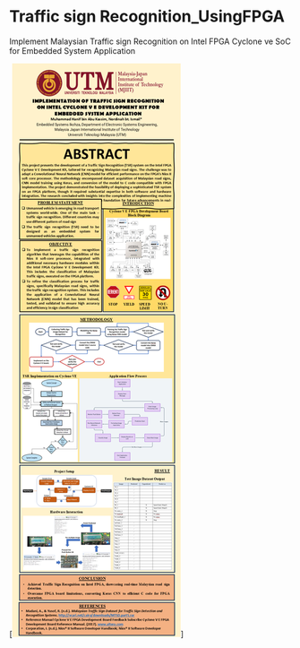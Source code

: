 # Traffic sign Recognition_UsingFPGA
Implement Malaysian Traffic sign Recognition on Intel FPGA Cyclone ve SoC for Embedded System Application

[![image](https://github.com/Hanieff/FinalYearProject_TSR_Using_Cyclone_VE_FPGA/blob/main/Slide1.PNG)]
